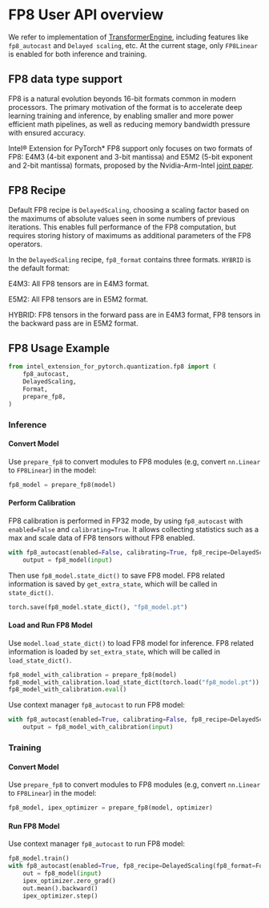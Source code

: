 # FP8 User API overview

We refer to implementation of [TransformerEngine](https://github.com/NVIDIA/TransformerEngine), including features like `fp8_autocast` and `Delayed scaling`, etc. At the current stage, only `FP8Linear` is enabled for both inference and training.

## FP8 data type support

FP8 is a natural evolution beyonds 16-bit formats common in modern processors. The primary motivation of the format is to accelerate deep learning training and inference, by enabling smaller and more power efficient math pipelines, as well as reducing memory bandwidth pressure with ensured accuracy.

Intel® Extension for PyTorch\* FP8 support only focuses on two formats of FP8: E4M3 (4-bit exponent and 3-bit mantissa) and E5M2 (5-bit exponent and 2-bit mantissa) formats, proposed by the Nvidia-Arm-Intel [joint paper](https://arxiv.org/pdf/2209.05433.pdf).

## FP8 Recipe

Default FP8 recipe is `DelayedScaling`, choosing a scaling factor based on the maximums of absolute values seen in some numbers of previous iterations. This enables full performance of the FP8 computation, but requires storing history of maximums as additional parameters of the FP8 operators.

In the `DelayedScaling` recipe, `fp8_format` contains three formats. `HYBRID` is the default format:

E4M3: All FP8 tensors are in E4M3 format.

E5M2: All FP8 tensors are in E5M2 format.

HYBRID: FP8 tensors in the forward pass are in E4M3 format, FP8 tensors in the backward pass are in E5M2 format.

## FP8 Usage Example

```python
from intel_extension_for_pytorch.quantization.fp8 import (
    fp8_autocast,
    DelayedScaling,
    Format,
    prepare_fp8,
)
```

### Inference

#### Convert Model

Use `prepare_fp8` to convert modules to FP8 modules (e.g, convert `nn.Linear` to `FP8Linear`) in the model:

```python
fp8_model = prepare_fp8(model)
```

#### Perform Calibration

FP8 calibration is performed in FP32 mode, by using `fp8_autocast` with `enabled=False` and `calibrating=True`. It allows collecting statistics such as a max and scale data of FP8 tensors without FP8 enabled.

```python
with fp8_autocast(enabled=False, calibrating=True, fp8_recipe=DelayedScaling(fp8_format=Format.E4M3), device="cpu"):
    output = fp8_model(input)
```

Then use `fp8_model.state_dict()` to save FP8 model. FP8 related information is saved by `get_extra_state`, which will be called in `state_dict()`.

```python
torch.save(fp8_model.state_dict(), "fp8_model.pt")
```

#### Load and Run FP8 Model

Use `model.load_state_dict()` to load FP8 model for inference. FP8 related information is loaded by `set_extra_state`, which will be called in `load_state_dict()`.

```python
fp8_model_with_calibration = prepare_fp8(model)
fp8_model_with_calibration.load_state_dict(torch.load("fp8_model.pt"))
fp8_model_with_calibration.eval()
```

Use context manager `fp8_autocast` to run FP8 model:

```python
with fp8_autocast(enabled=True, calibrating=False, fp8_recipe=DelayedScaling(fp8_format=Format.E4M3), device="cpu"):
    output = fp8_model_with_calibration(input)
```

### Training

#### Convert Model

Use `prepare_fp8` to convert modules to FP8 modules (e.g, convert `nn.Linear` to `FP8Linear`) in the model:

```python
fp8_model, ipex_optimizer = prepare_fp8(model, optimizer)
```

#### Run FP8 Model

Use context manager `fp8_autocast` to run FP8 model:

```python
fp8_model.train()
with fp8_autocast(enabled=True, fp8_recipe=DelayedScaling(fp8_format=Format.E4M3), device="cpu"):
    out = fp8_model(input)
    ipex_optimizer.zero_grad()
    out.mean().backward()
    ipex_optimizer.step()
```
